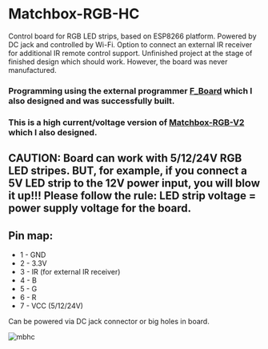# Matchbox-RGB-HC
Control board for RGB LED strips, based on ESP8266 platform. Powered by DC jack and controlled by Wi-Fi. Option to connect an external IR receiver for additional IR remote control support. Unfinished project at the stage of finished design which should work. However, the board was never manufactured.
### Programming using the external programmer [F_Board](https://github.com/DaiveeCZ/F_Board-V1.1) which I also designed and was successfully built.

### This is a high current/voltage version of [Matchbox-RGB-V2](https://github.com/DaiveeCZ/Matchbox-RGB-V2) which I also designed.
## CAUTION: Board can work with 5/12/24V RGB LED stripes. BUT, for example, if you connect a 5V LED strip to the 12V power input, you will blow it up!!!  Please follow the rule:  LED strip voltage = power supply voltage for the board.

## Pin map:
- 1 - GND
- 2 - 3.3V
- 3 - IR (for external IR receiver)
- 4 - B
- 5 - G
- 6 - R
- 7 - VCC (5/12/24V)

Can be powered via DC jack connector or big holes in board.

![mbhc](https://github.com/DaiveeCZ/Matchbox-RGB-HC/assets/83717170/4554dd51-c6ec-42d0-8aeb-ee97e7a5cbb7)
